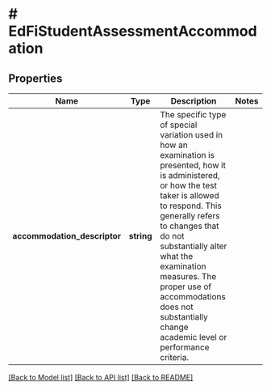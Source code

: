 # # EdFiStudentAssessmentAccommodation

## Properties

Name | Type | Description | Notes
------------ | ------------- | ------------- | -------------
**accommodation_descriptor** | **string** | The specific type of special variation used in how an examination is presented, how it is administered, or how the test taker is allowed to respond. This generally refers to changes that do not substantially alter what the examination measures. The proper use of accommodations does not substantially change academic level or performance criteria. |

[[Back to Model list]](../../README.md#models) [[Back to API list]](../../README.md#endpoints) [[Back to README]](../../README.md)
